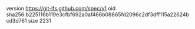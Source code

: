 version https://git-lfs.github.com/spec/v1
oid sha256:b225116b119e3cfbf692a0af466b08865fd2096c2df3dff115a22624bcd3d761
size 2231
